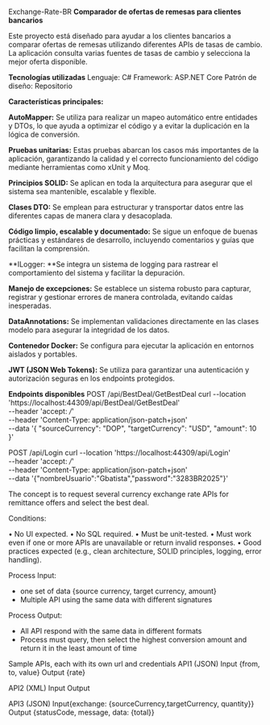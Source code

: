 Exchange-Rate-BR
**Comparador de ofertas de remesas para clientes bancarios**

Este proyecto está diseñado para ayudar a los clientes bancarios a comparar ofertas de remesas utilizando diferentes APIs de tasas de cambio. 
La aplicación consulta varias fuentes de tasas de cambio y selecciona la mejor oferta disponible.

**Tecnologías utilizadas**
Lenguaje: C#
Framework: ASP.NET Core
Patrón de diseño: Repositorio

**Características principales:**

**AutoMapper:** Se utiliza para realizar un mapeo automático entre entidades y DTOs, lo que ayuda a optimizar el código y a evitar la duplicación en la lógica de conversión.

**Pruebas unitarias:** Estas pruebas abarcan los casos más importantes de la aplicación, garantizando la calidad y el correcto funcionamiento del código mediante herramientas como xUnit y Moq.

**Principios SOLID:** Se aplican en toda la arquitectura para asegurar que el sistema sea mantenible, escalable y flexible.

**Clases DTO:** Se emplean para estructurar y transportar datos entre las diferentes capas de manera clara y desacoplada.

**Código limpio, escalable y documentado:** Se sigue un enfoque de buenas prácticas y estándares de desarrollo, incluyendo comentarios y guías que facilitan la comprensión.

**ILogger: **Se integra un sistema de logging para rastrear el comportamiento del sistema y facilitar la depuración.

**Manejo de excepciones:** Se establece un sistema robusto para capturar, registrar y gestionar errores de manera controlada, evitando caídas inesperadas.

**DataAnnotations:** Se implementan validaciones directamente en las clases modelo para asegurar la integridad de los datos.

**Contenedor Docker:** Se configura para ejecutar la aplicación en entornos aislados y portables.

**JWT (JSON Web Tokens):** Se utiliza para garantizar una autenticación y autorización seguras en los endpoints protegidos.

**Endpoints disponibles**
POST /api/BestDeal/GetBestDeal
curl --location 'https://localhost:44309/api/BestDeal/GetBestDeal' \
--header 'accept: */*' \
--header 'Content-Type: application/json-patch+json' \
--data '{
    "sourceCurrency": "DOP",
    "targetCurrency": "USD",
    "amount": 10
}'

POST ​/api​/Login
curl --location 'https://localhost:44309/api/Login' \
--header 'accept: */*' \
--header 'Content-Type: application/json-patch+json' \
--data '{"nombreUsuario":"Gbatista","password":"3283BR2025"}'

The concept is to request several currency exchange rate APIs for remittance offers and
select the best deal.

Conditions:

• No UI expected.
• No SQL required.
• Must be unit-tested.
• Must work even if one or more APIs are unavailable or return invalid responses.
• Good practices expected (e.g., clean architecture, SOLID principles, logging, error
handling).

Process Input:

* one set of data {source currency, target currency, amount}
* Multiple API using the same data with different signatures

Process Output:

* All API respond with the same data in different formats
* Process must query, then select the highest conversion amount and return it in the least
amount of time

Sample APIs, each with its own url and credentials
API1 (JSON)
Input {from, to, value}
Output {rate}

API2 (XML)
Input <XML><From/><To/><Amount/></XML>
Output <XML><Result/></XML>

API3 (JSON)
Input{exchange: {sourceCurrency,targetCurrency, quantity}}
Output {statusCode, message, data: {total}}
